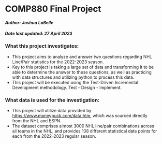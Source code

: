 # COMP880 Final Project
#### *Author: Joshua LaBelle*
#### *Date last updated: 27 April 2023*

### What this project investigates:
* This project aims to analyze and answer two questions regarding NHL Line/Pair statistics for the 2022-2023 season.
* Key to this project is taking a large set of data and transforming it to be able to determine the answer to these
  questions, as well as practicing with data structures and utilizing python to process this data.
* This project will be executed using the Test-Driven Incremental Development methodology. Test - Design - Implement.

### What data is used for the investigation:
* This project will utilize data provided by https://www.moneypuck.com/data.htm, which was sourced directly from the NHL
  and ESPN.
* The dataset comprises almost 3000 NHL line/pair combinations across all teams in the NHL, and provides 108 different
  statistical data points for each from the 2022-2023 regular season.
